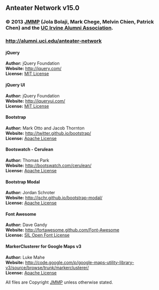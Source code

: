 ## Anteater Network v15.0
### © 2013 [JMMP](http://github.com/JMMP/) (Jola Bolaji, Mark Chege, Melvin Chien, Patrick Chen) and the [UC Irvine Alumni Association](http://alumni.uci.edu).
### <http://alumni.uci.edu/anteater-network>

#### jQuery
**Author:** jQuery Foundation  
**Website:** <http://jquery.com/>  
**License:** [MIT License](http://github.com/jquery/jquery/blob/master/MIT-LICENSE.txt)  

#### jQuery UI
**Author:** jQuery Foundation  
**Website:** <http://jqueryui.com/>  
**License:** [MIT License](http://github.com/jquery/jquery-ui/blob/master/MIT-LICENSE.txt)  

#### Bootstrap
**Author:** Mark Otto and Jacob Thornton  
**Website:** <http://twitter.github.io/bootstrap/>  
**License:** [Apache License](http://www.apache.org/licenses/LICENSE-2.0)  

#### Bootswatch - Cerulean
**Author:** Thomas Park  
**Website:** <http://bootswatch.com/cerulean/>  
**License:** [Apache License](http://www.apache.org/licenses/LICENSE-2.0)  

#### Bootstrap Modal
**Author:** Jordan Schroter  
**Website:** <http://jschr.github.io/bootstrap-modal/>  
**License:** [Apache License](https://github.com/jschr/bootstrap-modal/blob/master/LICENSE)  

#### Font Awesome
**Author:** Dave Gandy  
**Website:** <http://fortawesome.github.com/Font-Awesome>  
**License:** [SIL Open Font License](http://scripts.sil.org/OFL)  

#### MarkerClusterer for Google Maps v3
**Author:** Luke Mahe  
**Website:** <http://code.google.com/p/google-maps-utility-library-v3/source/browse/trunk/markerclusterer/>  
**License:** [Apache License](http://www.apache.org/licenses/LICENSE-2.0)  


All files are Copyright [JMMP](http://github.com/JMMP) unless otherwise stated.